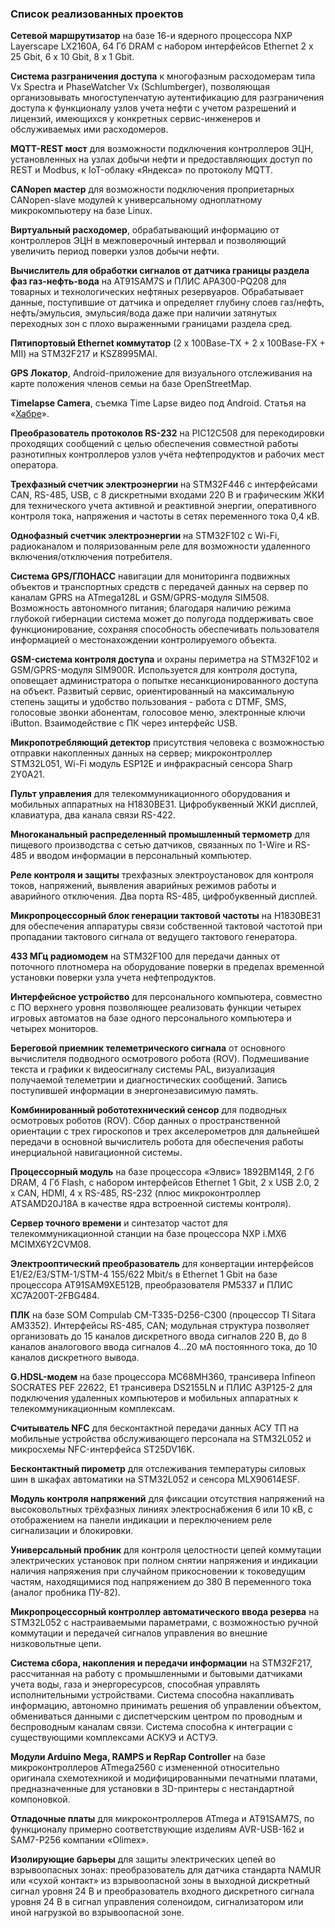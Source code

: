 ### Список реализованных проектов

**Сетевой маршрутизатор** на базе 16-и ядерного процессора NXP Layerscape LX2160A, 64 Гб DRAM с набором интерфейсов Ethernet 2 х 25 Gbit, 6 х 10 Gbit, 8 х 1 Gbit.

**Система разграничения доступа** к многофазным расходомерам типа Vx Spectra и PhaseWatcher Vx (Schlumberger), позволяющая организовывать многоступенчатую аутентификацию для разграничения доступа к функционалу узлов учета нефти с учетом разрешений и лицензий, имеющихся у конкретных сервис-инженеров и обслуживаемых ими расходомеров.

**MQTT-REST мост** для возможности подключения контроллеров ЭЦН, установленных на узлах добычи нефти и предоставляющих доступ по REST и Modbus, к IoT-облаку «Яндекса» по протоколу MQTT.

**CANopen мастер** для возможности подключения проприетарных CANopen-slave модулей к универсальному одноплатному микрокомпьютеру на базе Linux.

**Виртуальный расходомер**, обрабатывающий информацию от контроллеров ЭЦН в межповерочный интервал и позволяющий увеличить период поверки узлов добычи нефти.

**Вычислитель для обработки сигналов от датчика границы раздела фаз газ-нефть-вода** на AT91SAM7S и ПЛИС APA300-PQ208 для товарных и технологических нефтяных резервуаров. Обрабатывает данные, поступившие от датчика и определяет глубину слоев газ/нефть, нефть/эмульсия, эмульсия/вода даже при наличии затянутых переходных зон с плохо выраженными границами раздела сред.

**Пятипортовый Ethernet коммутатор** (2 x 100Base-TX + 2 x 100Base-FX + MII) на STM32F217 и KSZ8995MAI.

**GPS Локатор**, Android-приложение для визуального отслеживания на карте положения членов семьи на базе OpenStreetMap.

**Timelapse Camera**, съемка Time Lapse видео под Android. Статья на «[Хабре](https://habr.com/ru/post/172469)».

**Преобразователь протоколов RS-232** на PIC12C508 для перекодировки проходящих сообщений с целью обеспечения совместной работы разнотипных контроллеров узлов учёта нефтепродуктов и рабочих мест оператора.

**Трехфазный счетчик электроэнергии** на STM32F446 с интерфейсами CAN, RS-485, USB, с 8 дискретными входами 220 В и графическим ЖКИ для технического учета активной и реактивной энергии, оперативного контроля тока, напряжения и частоты в сетях переменного тока 0,4 кВ.

**Однофазный счетчик электроэнергии** на STM32F102 с Wi-Fi, радиоканалом и поляризованным реле для возможности удаленного включения/отключения потребителя.

**Система GPS/ГЛОНАСС** навигации для мониторинга подвижных объектов и транспортных средств с передачей данных на сервер по каналам GPRS на ATmega128L и GSM/GPRS-модуля SIM508. Возможность автономного питания; благодаря наличию режима глубокой гибернации система может до полугода поддерживать свое функционирование, сохраняя способность обеспечивать пользователя информацией о местонахождении контролируемого объекта.

**GSM-система контроля доступа** и охраны периметра на STM32F102 и GSM/GPRS-модуля SIM900R. Используется для контроля доступа, оповещает администратора о попытке несанкционированного доступа на объект. Развитый сервис, ориентированный на максимальную степень защиты и удобство пользования - работа с DTMF, SMS, голосовые звонки абонентам, голосовое меню, электронные ключи iButton. Взаимодействие с ПК через интерфейс USB.

**Микропотребляющий детектор** присутствия человека с возможностью отправки накопленных данных на сервер; микроконтроллер STM32L051, Wi-Fi модуль ESP12E и инфракрасный сенсора Sharp 2Y0A21.

**Пульт управления** для телекоммуникационного оборудования и мобильных аппаратных на Н1830ВЕ31. Цифробуквенный ЖКИ дисплей, клавиатура, два канала связи RS-422.

**Многоканальный распределенный промышленный термометр** для пищевого производства с сетью датчиков, связанных по 1-Wire и RS-485 и вводом информации в персональный компьютер.

**Реле контроля и защиты** трехфазных электроустановок для контроля токов, напряжений, выявления аварийных режимов работы и аварийного отключения. Два порта RS-485, цифробуквенный дисплей.

**Микропроцессорный блок генерации тактовой частоты** на Н1830ВЕ31 для обеспечения аппаратуры связи собственной тактовой частотой при пропадании тактового сигнала от ведущего тактового генератора.

**433 МГц радиомодем** на STM32F100 для передачи данных от поточного плотномера на оборудование поверки в пределах временной установки поверки узла учета нефтепродуктов.

**Интерфейсное устройство** для персонального компьютера, совместно с ПО верхнего уровня позволяющее реализовать функции четырех игровых автоматов на базе одного персонального компьютера и четырех мониторов.

**Береговой приемник телеметрического сигнала** от основного вычислителя подводного осмотрового робота (ROV). Подмешивание текста и графики к видеосигналу системы PAL, визуализация получаемой телеметрии и диагностических сообщений. Запись поступившей информации в энергонезависимую память.

**Комбинированный робототехнический сенсор** для подводных осмотровых роботов (ROV). Сбор данных о пространственной ориентации с трех гироскопов и трех акселерометров для дальнейшей передачи в основной вычислитель робота для обеспечения работы инерциальной навигационной системы.

**Процессорный модуль** на базе процессора «Элвис» 1892ВМ14Я, 2 Гб DRAM, 4 Гб Flash, с набором интерфейсов Ethernet 1 Gbit, 2 х USB 2.0, 2 x CAN, HDMI, 4 x RS-485, RS-232 (плюс микроконтроллер ATSAMD20J18A в качестве ядра встроенной системы контроля).

**Сервер точного времени** и синтезатор частот для телекоммуникационной станции на базе процессора NXP i.MX6 MCIMX6Y2CVM08.

**Электрооптический преобразователь** для конвертации интерфейсов E1/E2/E3/STM-1/STM-4 155/622 Mbit/s в Ethernet 1 Gbit на базе процессора AT91SAM9XE512B, преобразователя PM5337 и ПЛИС XC7A200T-2FBG484.

**ПЛК** на базе SOM Compulab CM-T335-D256-C300 (процессор TI Sitara AM3352). Интерфейсы RS-485, CAN; модульная структура позволяет организовать до 15 каналов дискретного ввода сигналов 220 В, до 8 каналов аналогового ввода сигналов 4...20 мА постоянного тока, до 10 каналов дискретного вывода.

**G.HDSL-модем** на базе процессора MC68MH360, трансивера Infineon SOCRATES PEF 22622, E1 трансивера DS2155LN и ПЛИС A3P125-2 для подключения удаленных компьютеров и мобильных аппаратных к телекоммуникационным комплексам.

**Считыватель NFC** для бесконтактной передачи данных АСУ ТП на мобильные устройства обслуживающего персонала на STM32L052 и микросхемы NFC-интерфейса ST25DV16K.

**Бесконтактный пирометр** для отслеживания температуры силовых шин в шкафах автоматики на STM32L052 и сенсора MLX90614ESF.

**Модуль контроля напряжений** для фиксации отсутствия напряжений на высоковольтных трёхфазных линиях электроснабжения 6 или 10 кВ, с отображением на панели индикации и переключением реле сигнализации и блокировки.

**Универсальный пробник** для контроля целостности цепей коммутации электрических установок при полном снятии напряжения и индикации наличия напряжения при случайном прикосновении к токоведущим частям, находящимися под напряжением до 380 В переменного тока (аналог пробника ПУ-82).

**Микропроцессорный контроллер автоматического ввода резерва** на STM32L052 с настраиваемыми параметрами, с возможностью ручной коммутации и передачей сигналов управления во внешние низковольтные цепи.

**Система сбора, накопления и передачи информации** на STM32F217, рассчитанная на работу с промышленными и бытовыми датчиками учета воды, газа и энергоресурсов, способная управлять исполнительными устройствами. Система способна накапливать информацию, автономно принимать решения об управлении объектом, обмениваться данными с диспетчерским центром по проводным и беспроводным каналам связи. Система способна к интеграции с существующими комплексами АСКУЭ и АСТУЭ.

**Модули Arduino Mega, RAMPS и RepRap Controller** на базе микроконтроллеров ATmega2560 с измененной относительно оригинала схемотехникой и модифицированными печатными платами, предназначенные для установки в 3D-принтеры с нестандартной компоновкой.

**Отладочные платы** для микроконтроллеров ATmega и AT91SAM7S, по функционалу примерно соответствующие изделиям AVR-USB-162 и SAM7-P256 компании «Olimex».

**Изолирующие барьеры** для защиты электрических цепей во взрывоопасных зонах: преобразователь для датчика стандарта NAMUR или «сухой контакт» из взрывоопасной зоны в выходной дискретный сигнал уровня 24 В и преобразователь входного дискретного сигнала уровня 24 В в сигнал управления соленоидом, сигнализатором или иной нагрузкой во взрывоопасной зоне.
